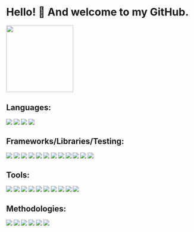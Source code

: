 # Hello! 👋 And welcome to my GitHub. 

<img height="180em" src="https://github-readme-stats.vercel.app/api?username=nalito223&show_icons=true&hide_border=true&&count_private=true&include_all_commits=true" />

## Languages: 
<img src="https://camo.githubusercontent.com/9d07c04bdd98c662d5df9d4e1cc1de8446ffeaebca330feb161f1fb8e1188204/68747470733a2f2f696d672e736869656c64732e696f2f62616467652f4a6176615363726970742d4637444631453f7374796c653d666f722d7468652d6261646765266c6f676f3d6a617661736372697074266c6f676f436f6c6f723d626c61636b"> <img src="https://camo.githubusercontent.com/9e98eab478e098342c2933b383b774088b092bff05174f33637fa6307253e8ee/68747470733a2f2f696d672e736869656c64732e696f2f62616467652f547970655363726970742d3331373843363f7374796c653d666f722d7468652d6261646765266c6f676f3d74797065736372697074266c6f676f436f6c6f723d7768697465"> <img src="https://camo.githubusercontent.com/d63d473e728e20a286d22bb2226a7bf45a2b9ac6c72c59c0e61e9730bfe4168c/68747470733a2f2f696d672e736869656c64732e696f2f62616467652f48544d4c352d4533344632363f7374796c653d666f722d7468652d6261646765266c6f676f3d68746d6c35266c6f676f436f6c6f723d7768697465"> <img src="https://camo.githubusercontent.com/3a0f693cfa032ea4404e8e02d485599bd0d192282b921026e89d271aaa3d7565/68747470733a2f2f696d672e736869656c64732e696f2f62616467652f435353332d3135373242363f7374796c653d666f722d7468652d6261646765266c6f676f3d63737333266c6f676f436f6c6f723d7768697465">

## Frameworks/Libraries/Testing:
<img src="https://camo.githubusercontent.com/268ac512e333b69600eb9773a8f80b7a251f4d6149642a50a551d4798183d621/68747470733a2f2f696d672e736869656c64732e696f2f62616467652f52656163742d3230323332413f7374796c653d666f722d7468652d6261646765266c6f676f3d7265616374266c6f676f436f6c6f723d363144414642"> <img src="https://camo.githubusercontent.com/7c4d4870245990c4bec5716a7f425081801cdae56c5387187f89a57e502d23b0/68747470733a2f2f696d672e736869656c64732e696f2f62616467652f5265616374204e61746976652d3230323332413f7374796c653d666f722d7468652d6261646765266c6f676f3d7265616374266c6f676f436f6c6f723d363144414642"> <img src="https://camo.githubusercontent.com/aeffefeba25f5d23abafbbb2e919cd6be737f5914ba660813cdd2c0ddad12b9f/68747470733a2f2f696d672e736869656c64732e696f2f62616467652f526561637420526f757465722d4341343234353f7374796c653d666f722d7468652d6261646765266c6f676f3d7265616374726f75746572266c6f676f436f6c6f723d7768697465"> <img src="https://camo.githubusercontent.com/9d5e7635ce939d72856fb0d2abaff028b23b4b848170d8d227662332db50999a/68747470733a2f2f696d672e736869656c64732e696f2f62616467652f457870726573732d4646464646463f7374796c653d666f722d7468652d6261646765266c6f676f3d65787072657373266c6f676f436f6c6f723d303030303030"> <img src="https://camo.githubusercontent.com/9871c232160592c5388d9013a3f5d80eb3b36f2416e63927486890e79802c935/68747470733a2f2f696d672e736869656c64732e696f2f62616467652f4772617068514c2d4531303039383f7374796c653d666f722d7468652d6261646765266c6f676f3d6772617068716c266c6f676f436f6c6f723d7768697465"> <img src="https://camo.githubusercontent.com/a1eae878fdd3d1c1b687992ca74e5cac85f4b68e60a6efaa7bc8dc9883b71229/68747470733a2f2f696d672e736869656c64732e696f2f62616467652f4e6f64652e6a732d3333393933333f7374796c653d666f722d7468652d6261646765266c6f676f3d6e6f6465646f746a73266c6f676f436f6c6f723d7768697465"> <img src="https://camo.githubusercontent.com/55037e0ff8e2c9df84ad631c3d0443a7316776ede7459a5872ccb336d7df2781/68747470733a2f2f696d672e736869656c64732e696f2f62616467652f6e706d2d4342333833373f7374796c653d666f722d7468652d6261646765266c6f676f3d6e706d266c6f676f436f6c6f723d7768697465"> <img src="https://camo.githubusercontent.com/89c8d004671c2e98b238442d0a79401aeb7a612c69f3a337baa0a3435a65b676/68747470733a2f2f696d672e736869656c64732e696f2f62616467652f437970726573732d3137323032433f7374796c653d666f722d7468652d6261646765266c6f676f3d63797072657373266c6f676f436f6c6f723d7768697465"> <img src="https://camo.githubusercontent.com/6fe498dfa70e4536cc46563b07b45425937dffc1cd5433771cdd0a4770928cac/68747470733a2f2f696d672e736869656c64732e696f2f62616467652f4d6f6368612d3844363734383f7374796c653d666f722d7468652d6261646765266c6f676f3d4d6f636861266c6f676f436f6c6f723d7768697465"> <img src="https://camo.githubusercontent.com/8158b1ed15168e11387398cd4e33636726e9bfc6e7b7241f232b5ed76d619698/68747470733a2f2f696d672e736869656c64732e696f2f62616467652f436861692d4133303730313f7374796c653d666f722d7468652d6261646765266c6f676f3d63686169266c6f676f436f6c6f723d7768697465"> <img src="https://camo.githubusercontent.com/3011b7aa7d80d8f83a7c6d801e7a76d7e0b20e10fd6d1f667e107fd4b8ecc185/68747470733a2f2f696d672e736869656c64732e696f2f62616467652f436972636c6543492d3334333433343f7374796c653d666f722d7468652d6261646765266c6f676f3d636972636c656369266c6f676f436f6c6f723d7768697465"> <img src="https://camo.githubusercontent.com/c4d27f601630fd54285679364d15a1345533e6774769d0c1c88018660ebb09d6/68747470733a2f2f696d672e736869656c64732e696f2f62616467652f5374796c656420436f6d706f6e656e74732d4442373039333f7374796c653d666f722d7468652d6261646765266c6f676f3d7374796c6564636f6d706f6e656e7473266c6f676f436f6c6f723d7768697465">

## Tools:
<img src="https://camo.githubusercontent.com/63a19e31adba33e5da62633aafde47c11d400ba5b8fb055d7c98774c0243efd0/68747470733a2f2f696d672e736869656c64732e696f2f62616467652f6769746875622d3138313731372e7376673f7374796c653d666f722d7468652d6261646765266c6f676f3d676974687562266c6f676f436f6c6f723d7768697465"> <img src="https://camo.githubusercontent.com/e51ce283337074d916f58ce83728fb4a26c8fdcc28adcd01a8a7afca0226459f/68747470733a2f2f696d672e736869656c64732e696f2f62616467652f6769742d4630353033322e7376673f7374796c653d666f722d7468652d6261646765266c6f676f3d676974266c6f676f436f6c6f723d7768697465"> <img src="https://camo.githubusercontent.com/7d5d41d336fbb528f272428d1d254c7418a9f8f367f4d895643aa50174738d8d/68747470733a2f2f696d672e736869656c64732e696f2f62616467652f4865726f6b752d3433303039382e7376673f7374796c653d666f722d7468652d6261646765266c6f676f3d6865726f6b75266c6f676f436f6c6f723d7768697465"> <img src="https://camo.githubusercontent.com/5475a7b9ae0ed069807a0f190621a9b5973c938420af1623836cde755feed24b/68747470733a2f2f696d672e736869656c64732e696f2f62616467652f56535f436f64652d3030374143433f7374796c653d666f722d7468652d6261646765266c6f676f3d76697375616c25323073747564696f253230636f6465266c6f676f436f6c6f723d7768697465"> <img src="https://camo.githubusercontent.com/20439f028bb8a41ccfc287e58f285193275a95675f1018b2a41b068f79f90f77/68747470733a2f2f696d672e736869656c64732e696f2f62616467652f426173682d3232323232322e7376673f267374796c653d666f722d7468652d6261646765266c6f676f3d676e7562617368266c6f676f436f6c6f723d343343463042"> <img src="https://camo.githubusercontent.com/e6a03890616b4ecf4f1a669b12ed9f227368fd5e098b2f3aa4f7ee8b19cc128c/68747470733a2f2f696d672e736869656c64732e696f2f62616467652f58636f64652d3134374546423f7374796c653d666f722d7468652d6261646765266c6f676f3d78636f6465266c6f676f436f6c6f723d7768697465"> <img src="https://camo.githubusercontent.com/d3a697150091afa1fea00cde857b779b3bc33a76178357ed0e617c24886d0cde/68747470733a2f2f696d672e736869656c64732e696f2f62616467652f694f532d4543454345433f7374796c653d666f722d7468652d6261646765266c6f676f3d6170706c65266c6f676f436f6c6f723d626c61636b"> <img src="https://camo.githubusercontent.com/3f0e26b0951bab845a1bb9a7198ecca0da272e462921b6edd85879f3673b6927/68747470733a2f2f696d672e736869656c64732e696f2f62616467652f506f73746d616e2d4646364333373f7374796c653d666f722d7468652d6261646765266c6f676f3d706f73746d616e266c6f676f436f6c6f723d7768697465"> <img src="https://camo.githubusercontent.com/0f5bb3a4e33f7010c8fe86385c54dc8c90a14554c1f707cfbe64a9c314ad979d/68747470733a2f2f696d672e736869656c64732e696f2f62616467652f4a6972612d3030353243432e7376673f267374796c653d666f722d7468652d6261646765266c6f676f3d6a697261266c6f676f436f6c6f723d7768697465"> <img src="https://camo.githubusercontent.com/53d67397f08f5822ff545d1d701e8b427c36f9d3578f89ec49c9df25d1b1ea58/68747470733a2f2f696d672e736869656c64732e696f2f62616467652f536c61636b2d3441313534422e7376673f267374796c653d666f722d7468652d6261646765266c6f676f3d736c61636b266c6f676f436f6c6f723d7768697465">

## Methodologies:
<img src="https://camo.githubusercontent.com/2ee65481729c4855d7d7c6bbb675f89546cc0476cbb6b047422c151deb913bb1/68747470733a2f2f696d672e736869656c64732e696f2f62616467652f4f4f502532302d4544443031362e7376673f267374796c653d666f722d7468652d6261646765266c6f676f3d4f4f50266c6f676f436f6c6f723d626c61636b"> <img src="https://camo.githubusercontent.com/f54148fa354ee0e0fb6ca8989b40142032a203775d3ab90d587e7d96aec72aa1/68747470733a2f2f696d672e736869656c64732e696f2f62616467652f5444442532302d3645454538302e7376673f267374796c653d666f722d7468652d6261646765266c6f676f3d544444266c6f676f436f6c6f723d626c61636b"> <img src="https://camo.githubusercontent.com/9119c87d83452593c555e8cab9d778e870f51bcec25046ebfad7939a90efafd0/68747470733a2f2f696d672e736869656c64732e696f2f62616467652f4147494c452532302d3241383245322e7376673f267374796c653d666f722d7468652d6261646765266c6f676f3d4147494c45266c6f676f436f6c6f723d7768697465"> <img src="https://camo.githubusercontent.com/f8ffb76eca320dbae51691a17f80c092fa16897ef1f188a76dce42aca079cf81/68747470733a2f2f696d672e736869656c64732e696f2f62616467652f5245535466756c20415049732532302d4144353145302e7376673f267374796c653d666f722d7468652d6261646765266c6f676f3d4147494c45266c6f676f436f6c6f723d7768697465"> <img src="https://camo.githubusercontent.com/9ee953f7711f11632a4e310daa06ed9a79eae01c35029ea4b7f842c2782c6a51/68747470733a2f2f696d672e736869656c64732e696f2f62616467652f55582f55492532302d3231323232342e7376673f267374796c653d666f722d7468652d6261646765266c6f676f3d4147494c45266c6f676f436f6c6f723d7768697465"> <img src="https://camo.githubusercontent.com/f22670cf49adf87ac44edd4e62d920f7b41363a530b6526a75d4077a53925b2d/68747470733a2f2f696d672e736869656c64732e696f2f62616467652f526573706f6e736976652044657369676e2532302d4341343234352e7376673f267374796c653d666f722d7468652d6261646765266c6f676f3d4147494c45266c6f676f436f6c6f723d7768697465">
